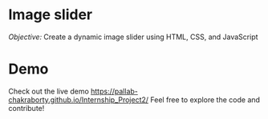 # Image slider
_Objective:_
Create a dynamic image slider using HTML, CSS, and JavaScript

# Demo
Check out the live demo https://pallab-chakraborty.github.io/Internship_Project2/
Feel free to explore the code and contribute!
